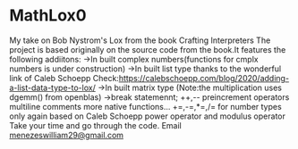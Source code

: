 # MathLox0
My take on Bob Nystrom's Lox from the book Crafting Interpreters
The project is based originally on the source code from the book.It features the following addiitons:
->In built complex numbers(functions for cmplx numbers is under construction)
->In built list type thanks to the wonderful link of Caleb Schoepp Check:https://calebschoepp.com/blog/2020/adding-a-list-data-type-to-lox/ 
->In built matrix type (Note:the multiplication uses dgemm() from openblas)
->break statemennt;
++,-- preincrement operators
multiline comments
more native functions...
+=,-=,*=,/= for number types only again based on Caleb Schoepp
power operator and modulus operator
Take your time and go through the code.
Email menezeswilliam29@gmail.com
